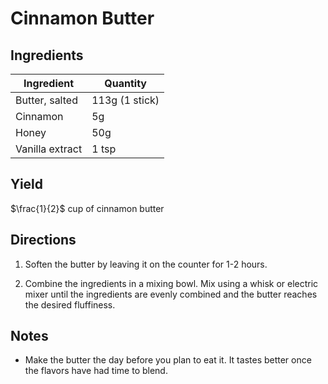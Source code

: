 # Cinnamon Butter

## Ingredients

<!--
This recipe has been blindly modified. Comments have been left with the
original quantities.
-->

| Ingredient | Quantity |
| --- | --- |
| Butter, salted | 113g (1 stick) |
| Cinnamon | 5g | <!-- 4g -->
| Honey | 50g | <!-- 40g -->
| Vanilla extract | 1 tsp | <!-- $\frac{1}{2}$ tsp -->


## Yield

$\frac{1}{2}$ cup of cinnamon butter


## Directions

1. Soften the butter by leaving it on the counter for 1-2 hours.

2. Combine the ingredients in a mixing bowl. Mix using a whisk or electric
   mixer until the ingredients are evenly combined and the butter reaches the
   desired fluffiness.


## Notes
- Make the butter the day before you plan to eat it. It tastes better once the
  flavors have had time to blend.
